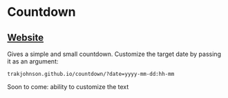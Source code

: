 # Countdown

## [Website](https://trakjohnson.github.io/countdown)

Gives a simple and small countdown. Customize the target date by passing it as an argument:

    trakjohnson.github.io/countdown/?date=yyyy-mm-dd:hh-mm

Soon to come: ability to customize the text
